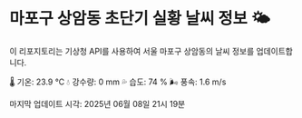 
# 마포구 상암동 초단기 실황 날씨 정보 🌤️

이 리포지토리는 기상청 API를 사용하여 서울 마포구 상암동의 날씨 정보를 업데이트합니다. 

🌡️ 기온: 23.9 ℃
💧 강수량: 0 mm
💦 습도: 74 %
🌬️ 풍속: 1.6 m/s

마지막 업데이트 시각: 2025년 06월 08일 21시 19분    
